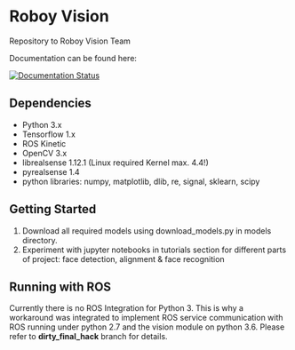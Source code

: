 # Roboy Vision
Repository to Roboy Vision Team

Documentation can be found here:

[![Documentation Status](https://readthedocs.org/projects/roboyvision/badge/?version=devel)](http://roboyvision.readthedocs.io/en/latest/?badge=devel)


## Dependencies
- Python 3.x
- Tensorflow 1.x
- ROS Kinetic
- OpenCV 3.x
- librealsense 1.12.1 (Linux required Kernel max. 4.4!)
- pyrealsense 1.4
- python libraries: numpy, matplotlib, dlib, re, signal, sklearn, scipy


## Getting Started

1. Download all required models using download_models.py in models directory.
2. Experiment with jupyter notebooks in tutorials section for different parts of project: face detection, alignment & face recognition

## Running with ROS

Currently there is no ROS Integration for Python 3. This is why a workaround was integrated to implement ROS service communication with ROS running under python 2.7 and the vision module on python 3.6.
Please refer to **dirty_final_hack** branch for details.
